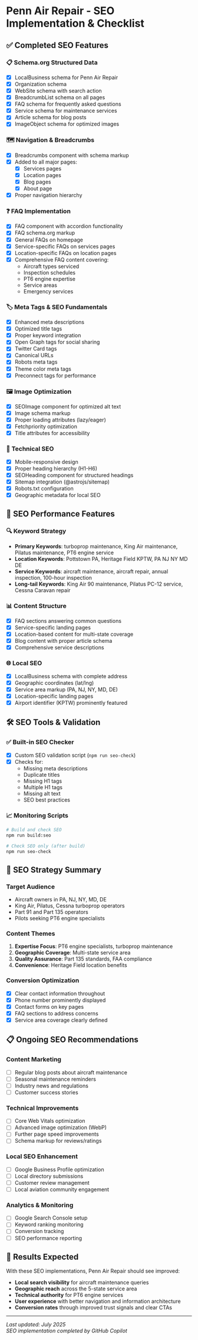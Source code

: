 # Penn Air Repair - SEO Implementation & Checklist

## ✅ Completed SEO Features

### 📋 **Schema.org Structured Data**

- [x] LocalBusiness schema for Penn Air Repair
- [x] Organization schema
- [x] WebSite schema with search action
- [x] BreadcrumbList schema on all pages
- [x] FAQ schema for frequently asked questions
- [x] Service schema for maintenance services
- [x] Article schema for blog posts
- [x] ImageObject schema for optimized images

### 🗺️ **Navigation & Breadcrumbs**

- [x] Breadcrumbs component with schema markup
- [x] Added to all major pages:
  - [x] Services pages
  - [x] Location pages
  - [x] Blog pages
  - [x] About page
- [x] Proper navigation hierarchy

### ❓ **FAQ Implementation**

- [x] FAQ component with accordion functionality
- [x] FAQ schema.org markup
- [x] General FAQs on homepage
- [x] Service-specific FAQs on services pages
- [x] Location-specific FAQs on location pages
- [x] Comprehensive FAQ content covering:
  - Aircraft types serviced
  - Inspection schedules
  - PT6 engine expertise
  - Service areas
  - Emergency services

### 🏷️ **Meta Tags & SEO Fundamentals**

- [x] Enhanced meta descriptions
- [x] Optimized title tags
- [x] Proper keyword integration
- [x] Open Graph tags for social sharing
- [x] Twitter Card tags
- [x] Canonical URLs
- [x] Robots meta tags
- [x] Theme color meta tags
- [x] Preconnect tags for performance

### 🖼️ **Image Optimization**

- [x] SEOImage component for optimized alt text
- [x] Image schema markup
- [x] Proper loading attributes (lazy/eager)
- [x] Fetchpriority optimization
- [x] Title attributes for accessibility

### 📱 **Technical SEO**

- [x] Mobile-responsive design
- [x] Proper heading hierarchy (H1-H6)
- [x] SEOHeading component for structured headings
- [x] Sitemap integration (@astrojs/sitemap)
- [x] Robots.txt configuration
- [x] Geographic metadata for local SEO

## 🎯 **SEO Performance Features**

### 🔍 **Keyword Strategy**

- **Primary Keywords**: turboprop maintenance, King Air maintenance, Pilatus maintenance, PT6 engine service
- **Location Keywords**: Pottstown PA, Heritage Field KPTW, PA NJ NY MD DE
- **Service Keywords**: aircraft maintenance, aircraft repair, annual inspection, 100-hour inspection
- **Long-tail Keywords**: King Air 90 maintenance, Pilatus PC-12 service, Cessna Caravan repair

### 📊 **Content Structure**

- [x] FAQ sections answering common questions
- [x] Service-specific landing pages
- [x] Location-based content for multi-state coverage
- [x] Blog content with proper article schema
- [x] Comprehensive service descriptions

### 🌐 **Local SEO**

- [x] LocalBusiness schema with complete address
- [x] Geographic coordinates (lat/lng)
- [x] Service area markup (PA, NJ, NY, MD, DE)
- [x] Location-specific landing pages
- [x] Airport identifier (KPTW) prominently featured

## 🛠️ **SEO Tools & Validation**

### ✅ **Built-in SEO Checker**

- [x] Custom SEO validation script (`npm run seo-check`)
- [x] Checks for:
  - Missing meta descriptions
  - Duplicate titles
  - Missing H1 tags
  - Multiple H1 tags
  - Missing alt text
  - SEO best practices

### 📈 **Monitoring Scripts**

```bash
# Build and check SEO
npm run build:seo

# Check SEO only (after build)
npm run seo-check
```

## 🎯 **SEO Strategy Summary**

### **Target Audience**

- Aircraft owners in PA, NJ, NY, MD, DE
- King Air, Pilatus, Cessna turboprop operators
- Part 91 and Part 135 operators
- Pilots seeking PT6 engine specialists

### **Content Themes**

1. **Expertise Focus**: PT6 engine specialists, turboprop maintenance
2. **Geographic Coverage**: Multi-state service area
3. **Quality Assurance**: Part 135 standards, FAA compliance
4. **Convenience**: Heritage Field location benefits

### **Conversion Optimization**

- [x] Clear contact information throughout
- [x] Phone number prominently displayed
- [x] Contact forms on key pages
- [x] FAQ sections to address concerns
- [x] Service area coverage clearly defined

## 📋 **Ongoing SEO Recommendations**

### **Content Marketing**

- [ ] Regular blog posts about aircraft maintenance
- [ ] Seasonal maintenance reminders
- [ ] Industry news and regulations
- [ ] Customer success stories

### **Technical Improvements**

- [ ] Core Web Vitals optimization
- [ ] Advanced image optimization (WebP)
- [ ] Further page speed improvements
- [ ] Schema markup for reviews/ratings

### **Local SEO Enhancement**

- [ ] Google Business Profile optimization
- [ ] Local directory submissions
- [ ] Customer review management
- [ ] Local aviation community engagement

### **Analytics & Monitoring**

- [ ] Google Search Console setup
- [ ] Keyword ranking monitoring
- [ ] Conversion tracking
- [ ] SEO performance reporting

## 🚀 **Results Expected**

With these SEO implementations, Penn Air Repair should see improved:

- **Local search visibility** for aircraft maintenance queries
- **Geographic reach** across the 5-state service area
- **Technical authority** for PT6 engine services
- **User experience** with better navigation and information architecture
- **Conversion rates** through improved trust signals and clear CTAs

---

_Last updated: July 2025_  
_SEO implementation completed by GitHub Copilot_
